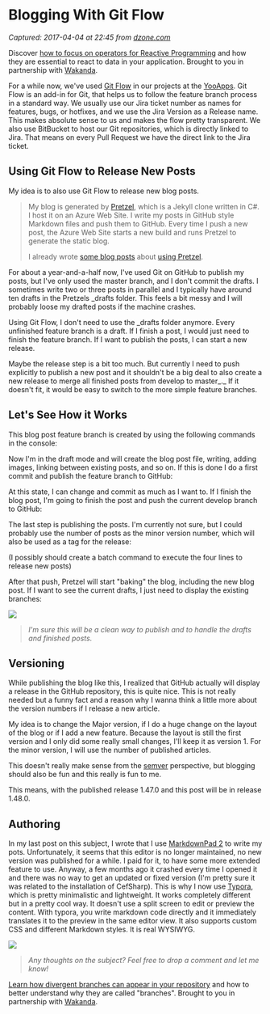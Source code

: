 # Blogging With Git Flow

_Captured: 2017-04-04 at 22:45 from [dzone.com](https://dzone.com/articles/blogging-with-git-flow?edition=288881&utm_source=Daily%20Digest&utm_medium=email&utm_campaign=dd%202017-04-04)_

Discover [how to focus on operators for Reactive Programming](https://dzone.com/go?i=190137&u=https%3A%2F%2Fblog.wakanda.io%2Freactive-programming-operators%2F%3Futm_source%3Ddzone%26utm_campaign%3Dblog-article%26utm_medium%3Dreferral) and how they are essential to react to data in your application. Brought to you in partnership with [Wakanda](https://dzone.com/go?i=190137&u=https%3A%2F%2Fwww.wakanda.io%2F).

For a while now, we've used [Git Flow](http://danielkummer.github.io/git-flow-cheatsheet/) in our projects at the [YooApps](http://yooapps.com). Git Flow is an add-in for Git, that helps us to follow the feature branch process in a standard way. We usually use our Jira ticket number as names for features, bugs, or hotfixes, and we use the Jira Version as a Release name. This makes absolute sense to us and makes the flow pretty transparent. We also use BitBucket to host our Git repositories, which is directly linked to Jira. That means on every Pull Request we have the direct link to the Jira ticket.

## Using Git Flow to Release New Posts

My idea is to also use Git Flow to release new blog posts.

> My blog is generated by [Pretzel](https://github.com/Code52/pretzel), which is a Jekyll clone written in C#. I host it on an Azure Web Site. I write my posts in GitHub style Markdown files and push them to GitHub. Every time I push a new post, the Azure Web Site starts a new build and runs Pretzel to generate the static blog.
> 
> I already wrote [some blog posts](http://asp.net-hacker.rocks/2016/07/06/posting-with-pretzel.html) about [using Pretzel](http://asp.net-hacker.rocks/2015/12/04/using-pretzel.html).

For about a year-and-a-half now, I've used Git on GitHub to publish my posts, but I've only used the master branch, and I don't commit the drafts. I sometimes write two or three posts in parallel and I typically have around ten drafts in the Pretzels _drafts folder. This feels a bit messy and I will probably loose my drafted posts if the machine crashes.

Using Git Flow, I don't need to use the _drafts folder anymore. Every unfinished feature branch is a draft. If I finish a post, I would just need to finish the feature branch. If I want to publish the posts, I can start a new release.

Maybe the release step is a bit too much. But currently I need to push explicitly to publish a new post and it shouldn't be a big deal to also create a new release to merge all finished posts from develop to master_._ If it doesn't fit, it would be easy to switch to the more simple feature branches.

## Let's See How it Works

This blog post feature branch is created by using the following commands in the console:

Now I'm in the draft mode and will create the blog post file, writing, adding images, linking between existing posts, and so on. If this is done I do a first commit and publish the feature branch to GitHub:

At this state, I can change and commit as much as I want to. If I finish the blog post, I'm going to finish the post and push the current develop branch to GitHub:

The last step is publishing the posts. I'm currently not sure, but I could probably use the number of posts as the minor version number, which will also be used as a tag for the release:

(I possibly should create a batch command to execute the four lines to release new posts)

After that push, Pretzel will start "baking" the blog, including the new blog post. If I want to see the current drafts, I just need to display the existing branches:

![](http://asp.net-hacker.rocks/img/blog-gitflow/blog-gitflow.png)

> _I'm sure this will be a clean way to publish and to handle the drafts and finished posts._

## Versioning

While publishing the blog like this, I realized that GitHub actually will display a release in the GitHub repository, this is quite nice. This is not really needed but a funny fact and a reason why I wanna think a little more about the version numbers if I release a new article.

My idea is to change the Major version, if I do a huge change on the layout of the blog or if I add a new feature. Because the layout is still the first version and I only did some really small changes, I'll keep it as version 1. For the minor version, I will use the number of published articles.

This doesn't really make sense from the [semver](http://semver.org/) perspective, but blogging should also be fun and this really is fun to me.

This means, with the published release 1.47.0 and this post will be in release 1.48.0.

## Authoring

In my last post on this subject, I wrote that I use [MarkdownPad 2](http://markdownpad.com/) to write my pots. Unfortunately, it seems that this editor is no longer maintained, no new version was published for a while. I paid for it, to have some more extended feature to use. Anyway, a few months ago it crashed every time I opened it and there was no way to get an updated or fixed version (I'm pretty sure it was related to the installation of CefSharp). This is why I now use [Typora](https://typora.io/), which is pretty minimalistic and lightweight. It works completely different but in a pretty cool way. It doesn't use a split screen to edit or preview the content. With typora, you write markdown code directly and it immediately translates it to the preview in the same editor view. It also supports custom CSS and different Markdown styles. It is real WYSIWYG.

![](http://asp.net-hacker.rocks/img/blog-gitflow/blog-typora.png)

> _Any thoughts on the subject? Feel free to drop a comment and let me know!_

[Learn how divergent branches can appear in your repository](https://dzone.com/go?i=190138&u=https%3A%2F%2Fblog.wakanda.io%2Fanimated-git-4-understand-divergent-branches-appear-fetching-remote-repository%2F%3Futm_source%3Ddzone%26utm_campaign%3Dblog-article%26utm_medium%3Dreferral) and how to better understand why they are called "branches". Brought to you in partnership with [Wakanda](https://dzone.com/go?i=190138&u=https%3A%2F%2Fwww.wakanda.io%2F).
